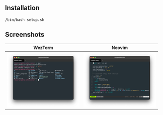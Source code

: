 ## Installation

```shell
/bin/bash setup.sh
```

## Screenshots

<table width="100%">
  <thead>
    <tr>
      <th align="center">WezTerm</th>
      <th align="center">Neovim</th>
    </tr>
  </thead>
  <tbody>
    <tr>
      <td width="50%"><img src="./misc/wezterm.png"/></td>
      <td width="50%"><img src="./misc/neovim.png"/></td>
    </tr>
  </tbody>
</table>

